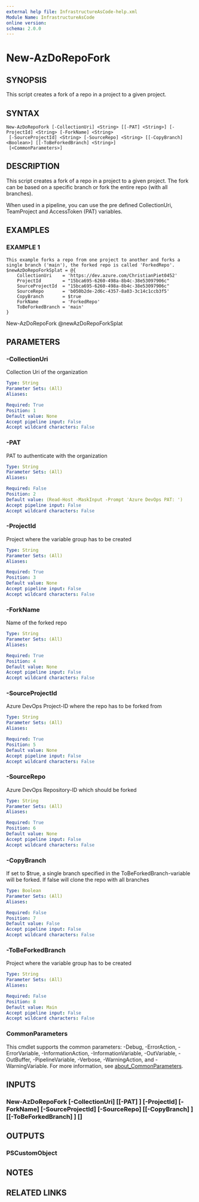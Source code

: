 ```yaml
---
external help file: InfrastructureAsCode-help.xml
Module Name: InfrastructureAsCode
online version:
schema: 2.0.0
---
```


# New-AzDoRepoFork

## SYNOPSIS
This script creates a fork of a repo in a project to a given project.

## SYNTAX

```
New-AzDoRepoFork [-CollectionUri] <String> [[-PAT] <String>] [-ProjectId] <String> [-ForkName] <String>
 [-SourceProjectId] <String> [-SourceRepo] <String> [[-CopyBranch] <Boolean>] [[-ToBeForkedBranch] <String>]
 [<CommonParameters>]
```

## DESCRIPTION
This script creates a fork of a repo in a project to a given project.
The fork can be based on a specific branch or fork the entire repo (with all branches).

When used in a pipeline, you can use the pre defined CollectionUri, TeamProject and AccessToken (PAT) variables.

## EXAMPLES

### EXAMPLE 1
```
This example forks a repo from one project to another and forks a single branch ('main'), the forked repo is called 'ForkedRepo'.
$newAzDoRepoForkSplat = @{
    CollectionUri    = 'https://dev.azure.com/ChristianPiet0452'
    ProjectId        = "15bca695-6260-498a-8b4c-38e53097906c"
    SourceProjectId  = "15bca695-6260-498a-8b4c-38e53097906c"
    SourceRepo       = 'b050b2de-2d6c-4357-8a03-3c14c1ccb3f5'
    CopyBranch       = $true
    ForkName         = 'ForkedRepo'
    ToBeForkedBranch = 'main'
}
```

New-AzDoRepoFork @newAzDoRepoForkSplat

## PARAMETERS

### -CollectionUri
Collection Uri of the organization

```yaml
Type: String
Parameter Sets: (All)
Aliases:

Required: True
Position: 1
Default value: None
Accept pipeline input: False
Accept wildcard characters: False
```

### -PAT
PAT to authenticate with the organization

```yaml
Type: String
Parameter Sets: (All)
Aliases:

Required: False
Position: 2
Default value: (Read-Host -MaskInput -Prompt 'Azure DevOps PAT: ')
Accept pipeline input: False
Accept wildcard characters: False
```

### -ProjectId
Project where the variable group has to be created

```yaml
Type: String
Parameter Sets: (All)
Aliases:

Required: True
Position: 3
Default value: None
Accept pipeline input: False
Accept wildcard characters: False
```

### -ForkName
Name of the forked repo

```yaml
Type: String
Parameter Sets: (All)
Aliases:

Required: True
Position: 4
Default value: None
Accept pipeline input: False
Accept wildcard characters: False
```

### -SourceProjectId
Azure DevOps Project-ID where the repo has to be forked from

```yaml
Type: String
Parameter Sets: (All)
Aliases:

Required: True
Position: 5
Default value: None
Accept pipeline input: False
Accept wildcard characters: False
```

### -SourceRepo
Azure DevOps Repository-ID which should be forked

```yaml
Type: String
Parameter Sets: (All)
Aliases:

Required: True
Position: 6
Default value: None
Accept pipeline input: False
Accept wildcard characters: False
```

### -CopyBranch
If set to $true, a single branch specified in the ToBeForkedBranch-variable will be forked.
If false will clone the repo with all branches

```yaml
Type: Boolean
Parameter Sets: (All)
Aliases:

Required: False
Position: 7
Default value: False
Accept pipeline input: False
Accept wildcard characters: False
```

### -ToBeForkedBranch
Project where the variable group has to be created

```yaml
Type: String
Parameter Sets: (All)
Aliases:

Required: False
Position: 8
Default value: Main
Accept pipeline input: False
Accept wildcard characters: False
```

### CommonParameters
This cmdlet supports the common parameters: -Debug, -ErrorAction, -ErrorVariable, -InformationAction, -InformationVariable, -OutVariable, -OutBuffer, -PipelineVariable, -Verbose, -WarningAction, and -WarningVariable. For more information, see [about_CommonParameters](http://go.microsoft.com/fwlink/?LinkID=113216).

## INPUTS

### New-AzDoRepoFork [-CollectionUri] <String> [[-PAT] <String>] [-ProjectId] <String> [-ForkName] <String> [-SourceProjectId] <String> [-SourceRepo] <String> [[-CopyBranch] <Boolean>] [[-ToBeForkedBranch] <String>] [<CommonParameters>]
## OUTPUTS

### PSCustomObject
## NOTES

## RELATED LINKS
